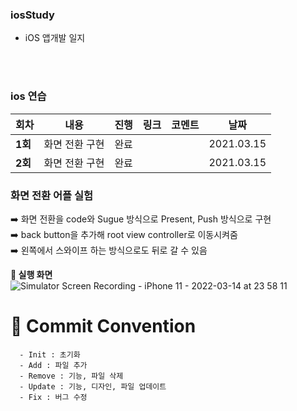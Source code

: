 ### iosStudy


- iOS 앱개발 일지

</br>
</br>




### ios 연습

| 회차    | 내용 | 진행 | 링크 | 코멘트 | 날짜 |
| ------- | ---- | ---- | ---- | ------ | ---- |
| **1회** | 화면 전환 구현 | 완료 |      |        | 2021.03.15 |
| **2회** | 화면 전환 구현 | 완료 |      |        | 2021.03.15 |


### 화면 전환 어플 실험
   ➡️ 화면 전환을 code와 Sugue 방식으로 Present, Push 방식으로 구현</br>
   ➡️ back button을 추가해 root view controller로 이동시켜줌</br>
   ➡️ 왼쪽에서 스와이프 하는 방식으로도 뒤로 갈 수 있음</br>
   
**📲 실행 화면 </br>**
![Simulator Screen Recording - iPhone 11 - 2022-03-14 at 23 58 11](https://user-images.githubusercontent.com/77050826/158200574-799eb96d-839a-44a7-add5-28699d87ddca.gif)</br>










# :memo: Commit Convention

```
  - Init : 초기화
  - Add : 파일 추가
  - Remove : 기능, 파일 삭제
  - Update : 기능, 디자인, 파일 업데이트
  - Fix : 버그 수정
```

<br></br>
